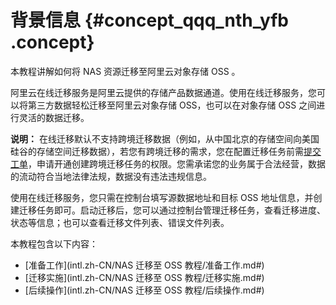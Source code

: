 # 背景信息 {#concept_qqq_nth_yfb .concept}

本教程讲解如何将 NAS 资源迁移至阿里云对象存储 OSS 。

阿里云在线迁移服务是阿里云提供的存储产品数据通道。使用在线迁移服务，您可以将第三方数据轻松迁移至阿里云对象存储 OSS，也可以在对象存储 OSS 之间进行灵活的数据迁移。

**说明：** 在线迁移默认不支持跨境迁移数据（例如，从中国北京的存储空间向美国硅谷的存储空间迁移数据），若您有跨境迁移的需求，您在配置迁移任务前需[提交工单](https://selfservice.console.aliyun.com/)，申请开通创建跨境迁移任务的权限。您需承诺您的业务属于合法经营，数据的流动符合当地法律法规，数据没有违法违规信息。

使用在线迁移服务，您只需在控制台填写源数据地址和目标 OSS 地址信息，并创建迁移任务即可。启动迁移后，您可以通过控制台管理迁移任务，查看迁移进度、状态等信息；也可以查看迁移文件列表、错误文件列表。

本教程包含以下内容：

-   [准备工作](intl.zh-CN/NAS 迁移至 OSS 教程/准备工作.md#)
-   [迁移实施](intl.zh-CN/NAS 迁移至 OSS 教程/迁移实施.md#)
-   [后续操作](intl.zh-CN/NAS 迁移至 OSS 教程/后续操作.md#)


